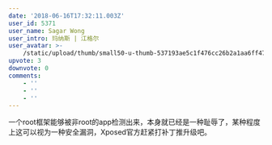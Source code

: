 ```yaml
---
date: '2018-06-16T17:32:11.003Z'
user_id: 5371
user_name: Sagar Wong
user_intro: 玛纳斯 | 江格尔
user_avatar: >-
    /static/upload/thumb/small50-u-thumb-537193ae5c1f476cc26b2a1aa6ff474ff5daab7d4e59.png
upvote: 3
downvote: 0
comments:
    - ''
    - ''
    - ''
---
```


一个root框架能够被非root的app检测出来，本身就已经是一种耻辱了，某种程度上这可以视为一种安全漏洞，Xposed官方赶紧打补丁推升级吧。
